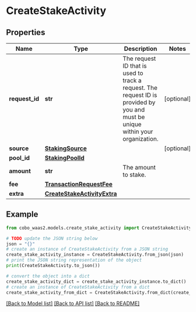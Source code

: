 # CreateStakeActivity


## Properties

Name | Type | Description | Notes
------------ | ------------- | ------------- | -------------
**request_id** | **str** | The request ID that is used to track a request. The request ID is provided by you and must be unique within your organization. | [optional] 
**source** | [**StakingSource**](StakingSource.md) |  | [optional] 
**pool_id** | [**StakingPoolId**](StakingPoolId.md) |  | 
**amount** | **str** | The amount to stake. | 
**fee** | [**TransactionRequestFee**](TransactionRequestFee.md) |  | 
**extra** | [**CreateStakeActivityExtra**](CreateStakeActivityExtra.md) |  | 

## Example

```python
from cobo_waas2.models.create_stake_activity import CreateStakeActivity

# TODO update the JSON string below
json = "{}"
# create an instance of CreateStakeActivity from a JSON string
create_stake_activity_instance = CreateStakeActivity.from_json(json)
# print the JSON string representation of the object
print(CreateStakeActivity.to_json())

# convert the object into a dict
create_stake_activity_dict = create_stake_activity_instance.to_dict()
# create an instance of CreateStakeActivity from a dict
create_stake_activity_from_dict = CreateStakeActivity.from_dict(create_stake_activity_dict)
```
[[Back to Model list]](../README.md#documentation-for-models) [[Back to API list]](../README.md#documentation-for-api-endpoints) [[Back to README]](../README.md)


